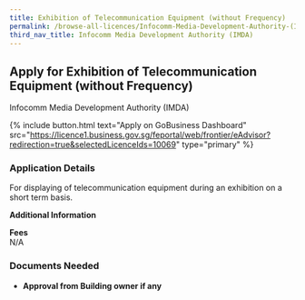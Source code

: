 ```yaml
---
title: Exhibition of Telecommunication Equipment (without Frequency)
permalink: /browse-all-licences/Infocomm-Media-Development-Authority-(IMDA)/Exhibition-of-Telecommunication-Equipment-(without-Frequency)
third_nav_title: Infocomm Media Development Authority (IMDA)
---
```


## Apply for Exhibition of Telecommunication Equipment (without Frequency)

Infocomm Media Development Authority (IMDA)

{% include button.html text="Apply on GoBusiness Dashboard" src="https://licence1.business.gov.sg/feportal/web/frontier/eAdvisor?redirection=true&selectedLicenceIds=10069" type="primary" %}

### Application Details

<p>For displaying of telecommunication equipment during an exhibition on a short term basis.</p>

**Additional Information**

<p><strong>Fees</strong><br />N/A</p>

### Documents Needed

<ul>
 <li><strong>Approval from Building owner if any</strong></li>
 </ul>

